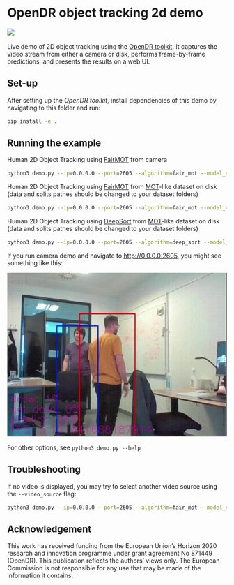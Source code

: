 # OpenDR object tracking 2d demo
<div align="left">
  <a href="https://opensource.org/licenses/Apache-2.0">
    <img src="https://img.shields.io/badge/License-Apache%202.0-blue.svg" height="20">
  </a>
</div>

Live demo of 2D object tracking using the [OpenDR toolkit](https://opendr.eu).
It captures the video stream from either a camera or disk, performs frame-by-frame predictions, and presents the results on a web UI.


## Set-up
After setting up the _OpenDR toolkit_, install dependencies of this demo by navigating to this folder and run:
```bash
pip install -e .
```


## Running the example
Human 2D Object Tracking using [FairMOT](https://arxiv.org/abs/2004.01888) from camera
```bash
python3 demo.py --ip=0.0.0.0 --port=2605 --algorithm=fair_mot --model_name=fairmot_dla34 --source=camera
```

Human 2D Object Tracking using [FairMOT](https://arxiv.org/abs/2004.01888) from [MOT](https://motchallenge.net/)-like dataset on disk (data and splits pathes should be changed to your dataset folders)
```bash
python3 demo.py --ip=0.0.0.0 --port=2605 --algorithm=fair_mot --model_name=fairmot_dla34 --source=disk --data_path=/data/sets/MOT/MOT2020/ --data_splits=/data/sets/MOT/splits/mot20.train
```

Human 2D Object Tracking using [DeepSort](https://arxiv.org/abs/1703.07402) from [MOT](https://motchallenge.net/)-like dataset on disk (data and splits pathes should be changed to your dataset folders)
```bash
python3 demo.py --ip=0.0.0.0 --port=2605 --algorithm=deep_sort --model_name=deep_sort --source=disk --data_path=/data/sets/MOT/MOT2020/ --data_splits=/data/sets/MOT/splits/mot20.train
```

If you run camera demo and navigate to http://0.0.0.0:2605, you might see something like this:

<img src="media/video.gif">

For other options, see `python3 demo.py --help`


## Troubleshooting
If no video is displayed, you may try to select another video source using the `--video_source` flag:
```bash
python3 demo.py --ip=0.0.0.0 --port=2605 --algorithm=fair_mot --model_name=fairmot_dla34 --source=camera --video_source 1
```

## Acknowledgement
This work has received funding from the European Union’s Horizon 2020 research and innovation programme under grant agreement No 871449 (OpenDR). This publication reflects the authors’ views only. The European Commission is not responsible for any use that may be made of the information it contains.
